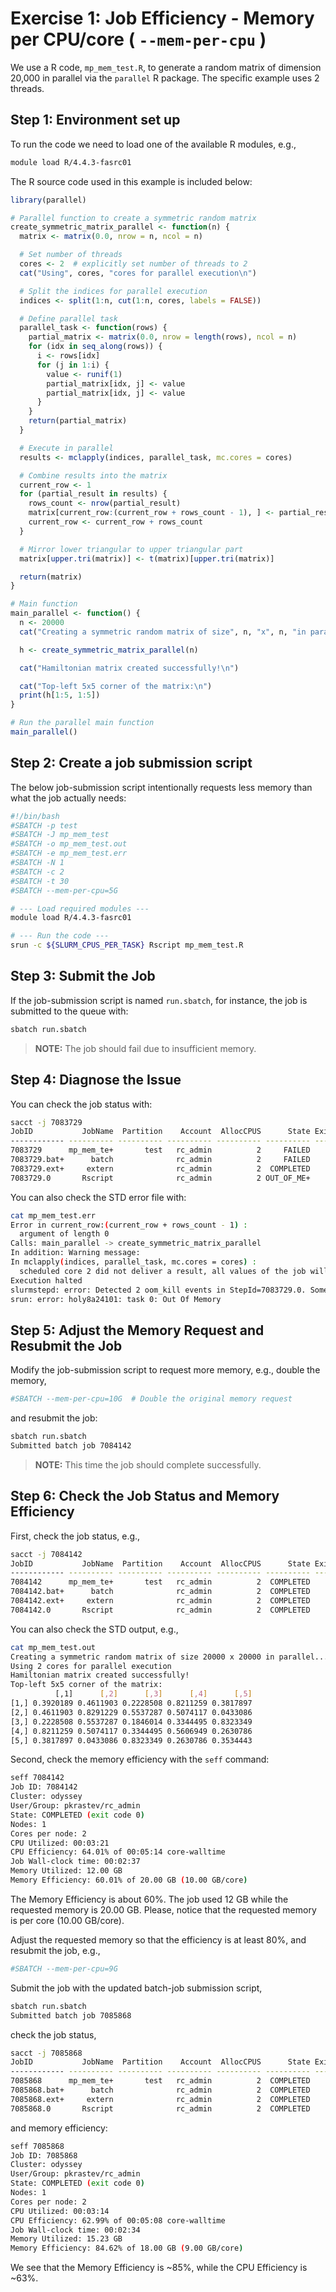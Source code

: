 # Exercise 1: Job Efficiency - Memory per CPU/core ( `--mem-per-cpu` )

We use a R code, `mp_mem_test.R`, to generate a random matrix of dimension 20,000 in parallel via the `parallel` R package. The specific example uses 2 threads. 

## Step 1: Environment set up
To run the code we need to load one of the available R modules, e.g.,

```bash
module load R/4.4.3-fasrc01
```

 The R source code used in this example  is included  below:

```r
library(parallel)

# Parallel function to create a symmetric random matrix
create_symmetric_matrix_parallel <- function(n) {
  matrix <- matrix(0.0, nrow = n, ncol = n)

  # Set number of threads
  cores <- 2  # explicitly set number of threads to 2
  cat("Using", cores, "cores for parallel execution\n")

  # Split the indices for parallel execution
  indices <- split(1:n, cut(1:n, cores, labels = FALSE))

  # Define parallel task
  parallel_task <- function(rows) {
    partial_matrix <- matrix(0.0, nrow = length(rows), ncol = n)
    for (idx in seq_along(rows)) {
      i <- rows[idx]
      for (j in 1:i) {
        value <- runif(1)
        partial_matrix[idx, j] <- value
        partial_matrix[idx, j] <- value
      }
    }
    return(partial_matrix)
  }

  # Execute in parallel
  results <- mclapply(indices, parallel_task, mc.cores = cores)

  # Combine results into the matrix
  current_row <- 1
  for (partial_result in results) {
    rows_count <- nrow(partial_result)
    matrix[current_row:(current_row + rows_count - 1), ] <- partial_result
    current_row <- current_row + rows_count
  }

  # Mirror lower triangular to upper triangular part
  matrix[upper.tri(matrix)] <- t(matrix)[upper.tri(matrix)]

  return(matrix)
}

# Main function
main_parallel <- function() {
  n <- 20000
  cat("Creating a symmetric random matrix of size", n, "x", n, "in parallel...\n")

  h <- create_symmetric_matrix_parallel(n)

  cat("Hamiltonian matrix created successfully!\n")

  cat("Top-left 5x5 corner of the matrix:\n")
  print(h[1:5, 1:5])
}

# Run the parallel main function
main_parallel()
```

## Step 2: Create a job submission  script

The below job-submission script intentionally requests less memory than what the job
actually needs:

```bash
#!/bin/bash
#SBATCH -p test
#SBATCH -J mp_mem_test
#SBATCH -o mp_mem_test.out
#SBATCH -e mp_mem_test.err
#SBATCH -N 1
#SBATCH -c 2
#SBATCH -t 30
#SBATCH --mem-per-cpu=5G 

# --- Load required modules ---
module load R/4.4.3-fasrc01

# --- Run the code ---
srun -c ${SLURM_CPUS_PER_TASK} Rscript mp_mem_test.R
```

## Step 3: Submit the Job

If the job-submission script is named `run.sbatch`, for instance, the job 
is submitted to the queue with:

```bash
sbatch run.sbatch
```
>**NOTE:** The job should fail due to insufficient memory. 

## Step 4: Diagnose the Issue

You can check the job status with:

```bash
sacct -j 7083729
JobID           JobName  Partition    Account  AllocCPUS      State ExitCode 
------------ ---------- ---------- ---------- ---------- ---------- -------- 
7083729      mp_mem_te+       test   rc_admin          2     FAILED      1:0 
7083729.bat+      batch              rc_admin          2     FAILED      1:0 
7083729.ext+     extern              rc_admin          2  COMPLETED      0:0 
7083729.0       Rscript              rc_admin          2 OUT_OF_ME+    0:125 
```

You can also check the STD error file with:

```bash
cat mp_mem_test.err 
Error in current_row:(current_row + rows_count - 1) : 
  argument of length 0
Calls: main_parallel -> create_symmetric_matrix_parallel
In addition: Warning message:
In mclapply(indices, parallel_task, mc.cores = cores) :
  scheduled core 2 did not deliver a result, all values of the job will be affected
Execution halted
slurmstepd: error: Detected 2 oom_kill events in StepId=7083729.0. Some of the step tasks have been OOM Killed.
srun: error: holy8a24101: task 0: Out Of Memory
```

## Step 5: Adjust the Memory Request and Resubmit the Job

Modify the job-submission script to request more memory, e.g., double the memory,

```bash
#SBATCH --mem-per-cpu=10G  # Double the original memory request 
```

and resubmit the job:

```bash
sbatch run.sbatch
Submitted batch job 7084142
```

>**NOTE:** This time the job should complete successfully.

## Step 6: Check the Job Status and Memory Efficiency

First, check the job status, e.g.,
```bash
sacct -j 7084142
JobID           JobName  Partition    Account  AllocCPUS      State ExitCode 
------------ ---------- ---------- ---------- ---------- ---------- -------- 
7084142      mp_mem_te+       test   rc_admin          2  COMPLETED      0:0 
7084142.bat+      batch              rc_admin          2  COMPLETED      0:0 
7084142.ext+     extern              rc_admin          2  COMPLETED      0:0 
7084142.0       Rscript              rc_admin          2  COMPLETED      0:0 
```
You can also check the STD output, e.g.,

```bash
cat mp_mem_test.out 
Creating a symmetric random matrix of size 20000 x 20000 in parallel...
Using 2 cores for parallel execution
Hamiltonian matrix created successfully!
Top-left 5x5 corner of the matrix:
          [,1]      [,2]      [,3]      [,4]      [,5]
[1,] 0.3920189 0.4611903 0.2228508 0.8211259 0.3817897
[2,] 0.4611903 0.8291229 0.5537287 0.5074117 0.0433086
[3,] 0.2228508 0.5537287 0.1846014 0.3344495 0.8323349
[4,] 0.8211259 0.5074117 0.3344495 0.5606949 0.2630786
[5,] 0.3817897 0.0433086 0.8323349 0.2630786 0.3534443
```

Second, check the memory efficiency with the `seff` command:

```bash
seff 7084142
Job ID: 7084142
Cluster: odyssey
User/Group: pkrastev/rc_admin
State: COMPLETED (exit code 0)
Nodes: 1
Cores per node: 2
CPU Utilized: 00:03:21
CPU Efficiency: 64.01% of 00:05:14 core-walltime
Job Wall-clock time: 00:02:37
Memory Utilized: 12.00 GB
Memory Efficiency: 60.01% of 20.00 GB (10.00 GB/core)
```

The Memory Efficiency is about 60%. The job used 12 GB while the requested memory 
is 20.00 GB. Please, notice that the requested memory is per core (10.00 GB/core).


Adjust the requested memory so that the efficiency is at least 80%, and resubmit the 
job, e.g.,

```bash
#SBATCH --mem-per-cpu=9G
```

Submit the job with the updated batch-job submission script,

```bash
sbatch run.sbatch
Submitted batch job 7085868
```

check the job status,

```bash
sacct -j 7085868
JobID           JobName  Partition    Account  AllocCPUS      State ExitCode 
------------ ---------- ---------- ---------- ---------- ---------- -------- 
7085868      mp_mem_te+       test   rc_admin          2  COMPLETED      0:0 
7085868.bat+      batch              rc_admin          2  COMPLETED      0:0 
7085868.ext+     extern              rc_admin          2  COMPLETED      0:0 
7085868.0       Rscript              rc_admin          2  COMPLETED      0:0 
```

and memory efficiency:

```bash
seff 7085868
Job ID: 7085868
Cluster: odyssey
User/Group: pkrastev/rc_admin
State: COMPLETED (exit code 0)
Nodes: 1
Cores per node: 2
CPU Utilized: 00:03:14
CPU Efficiency: 62.99% of 00:05:08 core-walltime
Job Wall-clock time: 00:02:34
Memory Utilized: 15.23 GB
Memory Efficiency: 84.62% of 18.00 GB (9.00 GB/core)
```

We see that the Memory Efficiency is ~85%, while the CPU Efficiency is ~63%.

